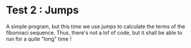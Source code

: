 # Test 2 : Jumps

A simple program, but this time we use jumps to calculate the terms of the fibonnaci sequence.
Thus, there's not a lof of code, but it shall be able to run for a quite "long" time !